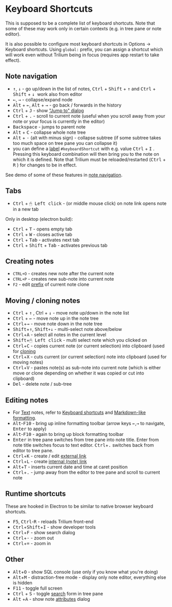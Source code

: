 # Keyboard Shortcuts
This is supposed to be a complete list of keyboard shortcuts. Note that some of these may work only in certain contexts (e.g. in tree pane or note editor).

It is also possible to configure most keyboard shortcuts in Options -> Keyboard shortcuts. Using `global:` prefix, you can assign a shortcut which will work even without Trilium being in focus (requires app restart to take effect).

## Note navigation

*   <kbd><span>↑</span></kbd>, <kbd><span>↓</span></kbd> - go up/down in the list of notes, <kbd>Ctrl</kbd> + <kbd>Shift</kbd> + <kbd><span>↑</span></kbd> and <kbd>Ctrl</kbd> + <kbd>Shift</kbd> + <kbd><span>↓</span></kbd>  work also from editor
*   <kbd><span>←</span></kbd>, <kbd><span>→</span></kbd> - collapse/expand node
*   <kbd>Alt</kbd> + <kbd><span>←</span></kbd>, <kbd>Alt</kbd> + <kbd><span>→</span></kbd> - go back / forwards in the history
*   <kbd>Ctrl</kbd> + <kbd>J</kbd> - show ["Jump to" dialog](Navigation/Note%20Navigation.md)
*   <kbd>Ctrl</kbd> + <kbd>.</kbd> - scroll to current note (useful when you scroll away from your note or your focus is currently in the editor)
*   <kbd><span>Backspace</span></kbd> - jumps to parent note
*   <kbd>Alt</kbd> + <kbd>C</kbd> - collapse whole note tree
*   <kbd>Alt</kbd> + <kbd>-</kbd> (alt with minus sign) - collapse subtree (if some subtree takes too much space on tree pane you can collapse it)
*   you can define a [label](../Advanced%20Usage/Attributes.md) `#keyboardShortcut` with e.g. value <kbd>Ctrl</kbd> + <kbd>I</kbd> . Pressing this keyboard combination will then bring you to the note on which it is defined. Note that Trilium must be reloaded/restarted (<kbd>Ctrl</kbd> + <kbd>R</kbd> ) for changes to be in effect.

See demo of some of these features in [note navigation](Navigation/Note%20Navigation.md).

## Tabs

*   <kbd>Ctrl</kbd> + <kbd>🖱 Left click</kbd> - (or middle mouse click) on note link opens note in a new tab

Only in desktop (electron build):

*   <kbd>Ctrl</kbd> + <kbd>T</kbd> - opens empty tab
*   <kbd>Ctrl</kbd> + <kbd>W</kbd> - closes active tab
*   <kbd>Ctrl</kbd> + <kbd>Tab</kbd> - activates next tab
*   <kbd>Ctrl</kbd> + <kbd>Shift</kbd> + <kbd>Tab</kbd> - activates previous tab

## Creating notes

*   `CTRL+O` - creates new note after the current note
*   `CTRL+P` - creates new sub-note into current note
*   `F2` - edit [prefix](Navigation/Note%20Navigation.md) of current note clone

## Moving / cloning notes

*   <kbd>Ctrl</kbd> + <kbd><span>↑</span></kbd> , Ctrl + <kbd><span>↓</span></kbd> - move note up/down in the note list
*   <kbd>Ctrl</kbd> + <kbd><span>←</span></kbd> - move note up in the note tree
*   <kbd>Ctrl</kbd>+<kbd><span>→</span></kbd> - move note down in the note tree
*   <kbd>Shift</kbd>+<kbd><span>↑</span></kbd>, <kbd>Shift</kbd>`+`<kbd><span>↓</span></kbd> - multi-select note above/below
*   <kbd>Ctrl</kbd>+<kbd>A</kbd> - select all notes in the current level
*   <kbd>Shift</kbd>+<kbd>🖱 Left click</kbd> - multi select note which you clicked on
*   <kbd>Ctrl</kbd>+<kbd>C</kbd> - copies current note (or current selection) into clipboard (used for [cloning](Notes/Cloning%20Notes.md)
*   <kbd>Ctrl</kbd>+<kbd>X</kbd> - cuts current (or current selection) note into clipboard (used for moving notes)
*   <kbd>Ctrl</kbd>+<kbd>V</kbd> - pastes note(s) as sub-note into current note (which is either move or clone depending on whether it was copied or cut into clipboard)
*   <kbd>Del</kbd> - delete note / sub-tree

## Editing notes

*   For <a class="reference-link" href="../Note%20Types/Text.md">Text</a> notes, refer to <a class="reference-link" href="../Note%20Types/Text/Keyboard%20shortcuts.md">Keyboard shortcuts</a> and <a class="reference-link" href="../Note%20Types/Text/Markdown-like%20formatting.md">Markdown-like formatting</a>.
*   <kbd>Alt</kbd>\-<kbd>F10</kbd> - bring up inline formatting toolbar (arrow keys <kbd><span>←</span></kbd>,<kbd><span>→</span></kbd> to navigate, <kbd>Enter</kbd> to apply)
*   <kbd>Alt</kbd>\-<kbd>F10</kbd> - again to bring up block formatting toolbar
*   <kbd>Enter</kbd> in tree pane switches from tree pane into note title. Enter from note title switches focus to text editor. <kbd>Ctrl</kbd>+<kbd>.</kbd> switches back from editor to tree pane.
*   <kbd>Ctrl</kbd>+<kbd>K</kbd> - create / edit [external link](../Note%20Types/Text/Links.md)
*   <kbd>Ctrl</kbd>+<kbd>L</kbd> - create [internal (note) link](../Note%20Types/Text/Links.md)
*   <kbd>Alt</kbd>+<kbd>T</kbd> - inserts current date and time at caret position
*   <kbd>Ctrl</kbd>+<kbd>.</kbd> - jump away from the editor to tree pane and scroll to current note

## Runtime shortcuts

These are hooked in Electron to be similar to native browser keyboard shortcuts.

*   <kbd>F5</kbd>, <kbd>Ctrl</kbd>\-<kbd>R</kbd> - reloads Trilium front-end
*   <kbd>Ctrl</kbd>+<kbd>Shift</kbd>+<kbd>I</kbd> - show developer tools
*   <kbd>Ctrl</kbd>+<kbd>F</kbd> - show search dialog
*   <kbd>Ctrl</kbd>+<kbd>-</kbd> - zoom out
*   <kbd>Ctrl</kbd>+<kbd>=</kbd> - zoom in

## Other

*   <kbd>Alt</kbd>+<kbd>O</kbd> - show SQL console (use only if you know what you're doing)
*   <kbd>Alt</kbd>+<kbd>M</kbd> - distraction-free mode - display only note editor, everything else is hidden
*   <kbd>F11</kbd> - toggle full screen
*   <kbd>Ctrl</kbd> + <kbd>S</kbd> - toggle [search](Navigation/Search.md) form in tree pane
*   <kbd>Alt</kbd> +<kbd>A</kbd> - show note [attributes](../Advanced%20Usage/Attributes.md) dialog